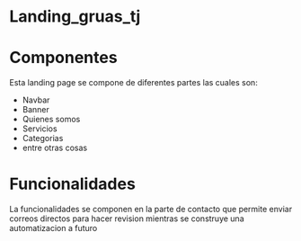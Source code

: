 # Landing_gruas_tj
# Componentes
Esta landing page se compone de diferentes partes las cuales son:
- Navbar
- Banner
- Quienes somos
- Servicios
- Categorias
- entre otras cosas
# Funcionalidades
La funcionalidades se componen en la parte de contacto que permite enviar correos directos para hacer revision mientras se construye una automatizacion a futuro
